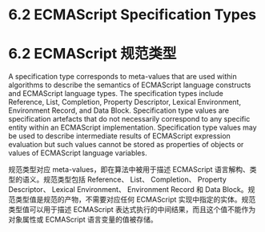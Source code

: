 # 6.2 ECMAScript Specification Types

# 6.2 ECMAScript 规范类型

A specification type corresponds to meta-values that are used within algorithms to describe the semantics of ECMAScript language constructs and ECMAScript language types. The specification types include Reference, List, Completion, Property Descriptor, Lexical Environment, Environment Record, and Data Block. Specification type values are specification artefacts that do not necessarily correspond to any specific entity within an ECMAScript implementation. Specification type values may be used to describe intermediate results of ECMAScript expression evaluation but such values cannot be stored as properties of objects or values of ECMAScript language variables.

规范类型对应 meta-values，即在算法中被用于描述 ECMAScript 语言解构、类型的语义。规范类型包括 Reference、 List、 Completion、 Property Descriptor、 Lexical Environment、 Environment Record 和 Data Block。规范类型值是规范的产物，不需要对应任何 ECMAScript 实现中指定的实体。规范类型值可以用于描述 ECMAScript 表达式执行的中间结果，而且这个值不能作为对象属性或 ECMAScript 语言变量的值被存储。
